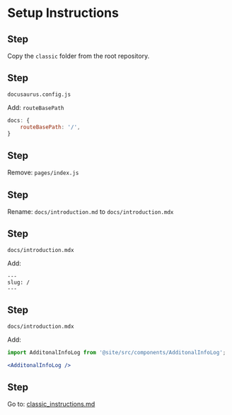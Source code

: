 [1]: /classic_instructions.md

# Setup Instructions

## Step

Copy the `classic` folder from the root repository.

## Step

`docusaurus.config.js`

Add: `routeBasePath`

```js
docs: {
    routeBasePath: '/',
}
```

## Step

Remove: `pages/index.js`

## Step

Rename: `docs/introduction.md` to `docs/introduction.mdx`

## Step

`docs/introduction.mdx`

Add: 

```
---
slug: /
---
```

## Step

`docs/introduction.mdx`

Add:

```jsx
import AdditonalInfoLog from '@site/src/components/AdditonalInfoLog';

<AdditonalInfoLog />

```


## Step

Go to: [classic_instructions.md][1]
